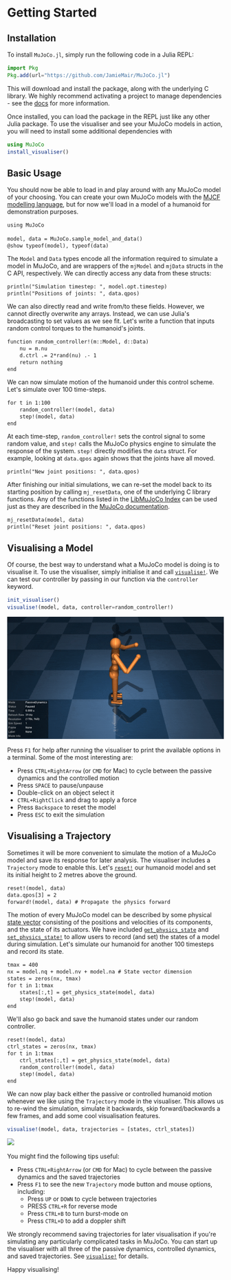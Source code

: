 # Getting Started

## Installation

To install `MuJoCo.jl`, simply run the following code in a Julia REPL:
```julia
import Pkg
Pkg.add(url="https://github.com/JamieMair/MuJoCo.jl")
```
This will download and install the package, along with the underlying C library. We highly recommend activating a project to manage dependencies - see the [docs](https://docs.julialang.org/en/v1/stdlib/Pkg/) for more information.

Once installed, you can load the package in the REPL just like any other Julia package. To use the visualiser and see your MuJoCo models in action, you will need to install some additional dependencies with
```julia
using MuJoCo
install_visualiser()
```

## Basic Usage

You should now be able to load in and play around with any MuJoCo model of your choosing. You can create your own MuJoCo models with the [MJCF modelling language](https://mujoco.readthedocs.io/en/stable/XMLreference.html), but for now we'll load in a model of a humanoid for demonstration purposes.
```@example demo
using MuJoCo

model, data = MuJoCo.sample_model_and_data()
@show typeof(model), typeof(data)
```
The `Model` and `Data` types encode all the information required to simulate a model in MuJoCo, and are wrappers of the `mjModel` and `mjData` structs in the C API, respectively. We can directly access any data from these structs:
```@example demo
println("Simulation timestep: ", model.opt.timestep)
println("Positions of joints: ", data.qpos)
```
We can also directly read and write from/to these fields. However, we cannot directly overwrite any arrays. Instead, we can use Julia's broadcasting to set values as we see fit. Let's write a function that inputs random control torques to the humanoid's joints.
```@example demo
function random_controller!(m::Model, d::Data)
    nu = m.nu
    d.ctrl .= 2*rand(nu) .- 1
    return nothing
end
```
We can now simulate motion of the humanoid under this control scheme. Let's simulate over 100 time-steps.
```@example demo
for t in 1:100
    random_controller!(model, data)
    step!(model, data)
end
```
At each time-step, `random_controller!` sets the control signal to some random value, and `step!` calls the MuJoCo physics engine to simulate the response of the system. `step!` directly modifies the `data` struct. For example, looking at `data.qpos` again shows that the joints have all moved.
```@example demo
println("New joint positions: ", data.qpos)
```
After finishing our initial simulations, we can re-set the model back to its starting position by calling `mj_resetData`, one of the underlying C library functions. Any of the functions listed in the [LibMuJoCo Index](@ref) can be used just as they are described in the [MuJoCo documentation](https://mujoco.readthedocs.io/en/stable/APIreference/index.html).
```@example demo
mj_resetData(model, data)
println("Reset joint positions: ", data.qpos)
```

## Visualising a Model

Of course, the best way to understand what a MuJoCo model is doing is to visualise it. To use the visualiser, simply initialise it and call [`visualise!`](@ref). We can test our controller by passing in our function via the `controller` keyword.
```julia
init_visualiser()
visualise!(model, data, controller=random_controller!)
```
![](humanoid_random_demo.gif)

Press `F1` for help after running the visualiser to print the available options in a terminal. Some of the most interesting are:
- Press `CTRL+RightArrow` (or `CMD` for Mac) to cycle between the passive dynamics and the controlled motion
- Press `SPACE` to pause/unpause
- Double-click on an object select it
- `CTRL+RightClick` and drag to apply a force
- Press `Backspace` to reset the model
- Press `ESC` to exit the simulation

## Visualising a Trajectory

Sometimes it will be more convenient to simulate the motion of a MuJoCo model and save its response for later analysis. The visualiser includes a `Trajectory` mode to enable this. Let's [`reset!`](@ref) our humanoid model and set its initial height to 2 metres above the ground.

```@example demo
reset!(model, data)
data.qpos[3] = 2
forward!(model, data) # Propagate the physics forward 
```

The motion of every MuJoCo model can be described by some physical [state vector](https://mujoco.readthedocs.io/en/stable/computation/index.html#physics-state) consisting of the positions and velocities of its components, and the state of its actuators. We have included [`get_physics_state`](@ref) and [`set_physics_state!`](@ref) to allow users to record (and set) the states of a model during simulation. Let's simulate our humanoid for another 100 timesteps and record its state.

```@example demo
tmax = 400
nx = model.nq + model.nv + model.na # State vector dimension
states = zeros(nx, tmax)
for t in 1:tmax
    states[:,t] = get_physics_state(model, data)
    step!(model, data)
end
```

We'll also go back and save the humanoid states under our random controller. 
```@example demo
reset!(model, data)
ctrl_states = zeros(nx, tmax)
for t in 1:tmax
    ctrl_states[:,t] = get_physics_state(model, data)
    random_controller!(model, data)
    step!(model, data)
end
```

We can now play back either the passive or controlled humanoid motion whenever we like using the `Trajectory` mode in the visualiser. This allows us to re-wind the simulation, simulate it backwards, skip forward/backwards a few frames, and add some cool visualisation features.

```julia
visualise!(model, data, trajectories = [states, ctrl_states])
```
![](humanoid_trajectories.gif)

You might find the following tips useful:
- Press `CTRL+RightArrow` (or `CMD` for Mac) to cycle between the passive dynamics and the saved trajectories
- Press `F1` to see the new `Trajectory` mode button and mouse options, including:
    - Press `UP` or `DOWN` to cycle between trajectories
    - PRESS `CTRL+R` for reverse mode
    - Press `CTRL+B` to turn burst-mode on
    - Press `CTRL+D` to add a doppler shift

We strongly recommend saving trajectories for later visualisation if you're simulating any particularly complicated tasks in MuJoCo. You can start up the visualiser with all three of the passive dynamics, controlled dynamics, and saved trajectories. See [`visualise!`](@ref) for details.

Happy visualising!
